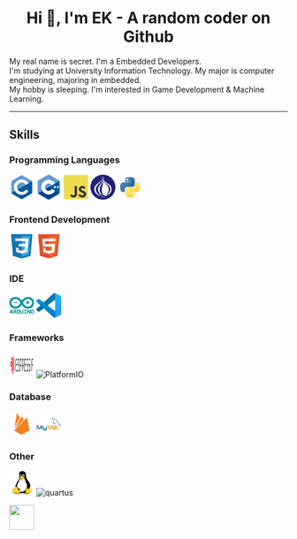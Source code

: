 <h1 align="center">Hi 👋, I'm EK - A random coder on Github</h1>

My real name is secret. I'm a Embedded Developers. <br>
I'm studying at University Information Technology. My major is computer engineering, majoring in embedded. <br>
My hobby is sleeping. I'm interested in Game Development & Machine Learning.<br>

---

<h2 align="left">Skills </h2>
<h3>Programming Languages</h3>
<p align="left">
  <img src="https://github.com/devicons/devicon/blob/master/icons/c/c-original.svg" alt="C" width="45" height="45"/>
  <img src="https://github.com/devicons/devicon/blob/master/icons/cplusplus/cplusplus-original.svg" alt="C++" width="45" height="45"/>
  <img src="https://github.com/devicons/devicon/blob/master/icons/javascript/javascript-original.svg" alt="JS" width="45" height="45"/>
  <img src="https://github.com/devicons/devicon/blob/master/icons/perl/perl-original.svg" alt="perl" width="45" height="45"/>
  <img src="https://github.com/devicons/devicon/blob/master/icons/python/python-original.svg" alt="python" width="45" height="45"/>
</p>
<h3>Frontend Development</h3>
<p align="left">
  <img src="https://github.com/devicons/devicon/blob/master/icons/css3/css3-original.svg" alt="CSS" width="45" height="45"/>
  <img src="https://github.com/devicons/devicon/blob/master/icons/html5/html5-original.svg" alt="html" width="45" height="45"/>
</p>
<h3>IDE</h3>
<p align="left">
  <img src="https://github.com/devicons/devicon/blob/master/icons/arduino/arduino-original-wordmark.svg" alt="Arduino" width="45" height="45"/>
  <img src="https://github.com/devicons/devicon/blob/master/icons/vscode/vscode-original.svg" alt="VScode" width="45" height="45"/>
</p>
<h3>Frameworks</h3>
<p align="left">
  <img src="https://github.com/espressif/esp-idf/blob/master/docs/_static/espressif-logo.svg" alt="esp-idf" width="45" height="45"/>
  <img src="https://upload.wikimedia.org/wikipedia/commons/c/cd/PlatformIO_logo.svg" alt="PlatformIO" width="45" height="45"/>
</p>
<h3>Database</h3>
<p align="left">
  <img src="https://github.com/devicons/devicon/blob/master/icons/firebase/firebase-plain.svg" alt="firebase" width="45" height="45"/>
  <img src="https://github.com/devicons/devicon/blob/master/icons/mysql/mysql-original-wordmark.svg" alt="MySQL" width="45" height="45"/>
</p>
<h3>Other</h3>
<p align="left">
  <img src="https://github.com/devicons/devicon/blob/master/icons/linux/linux-original.svg" alt="linux" width="45" height="45"/>
  <img src="https://cdn.freebiesupply.com/logos/large/2x/quartus-logo-svg-vector.svg" alt="quartus" width="45" height="45"/>
</p>
  <img src="" alt="" width="45" height="45"/>





  
